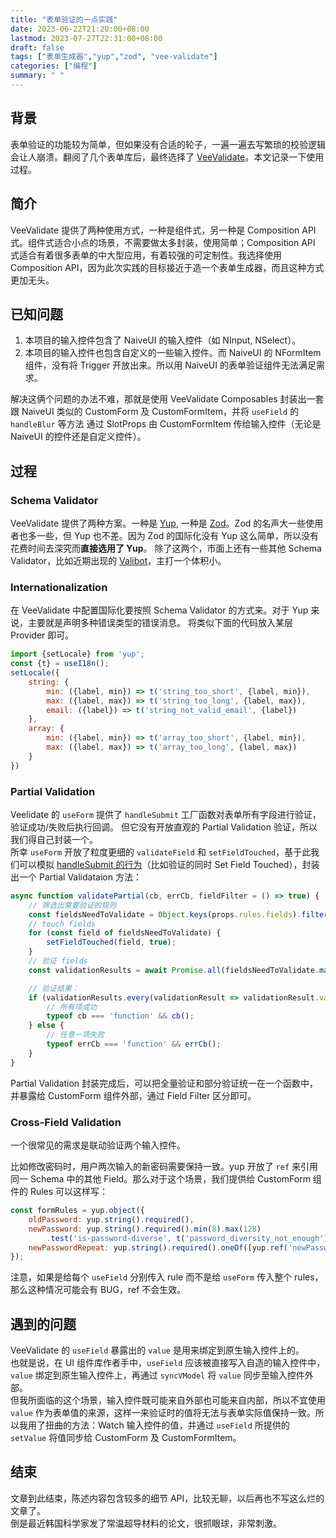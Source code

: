 ```yaml
---
title: "表单验证的一点实践"
date: 2023-06-22T21:20:00+08:00
lastmod: 2023-07-27T22:31:00+08:00
draft: false
tags: ["表单生成器","yup","zod", "vee-validate"]
categories: ["编程"]
summary: " "
---
```



## 背景
表单验证的功能较为简单，但如果没有合适的轮子，一遍一遍去写繁琐的校验逻辑会让人崩溃。翻阅了几个表单库后，最终选择了 [VeeValidate](https://vee-validate.logaretm.com/v4/)。本文记录一下使用过程。

## 简介
VeeValidate 提供了两种使用方式，一种是组件式，另一种是 Composition API 式。组件式适合小点的场景，不需要做太多封装，使用简单；Composition API 式适合有着很多表单的中大型应用，有着较强的可定制性。我选择使用 Composition API，因为此次实践的目标接近于造一个表单生成器，而且这种方式更加无头。

## 已知问题
1. 本项目的输入控件包含了 NaiveUI 的输入控件（如 NInput, NSelect）。
2. 本项目的输入控件也包含自定义的一些输入控件。而 NaiveUI 的 NFormItem 组件，没有将 Trigger 开放出来。所以用 NaiveUI 的表单验证组件无法满足需求。

解决这俩个问题的办法不难，那就是使用 VeeValidate Composables 封装出一套跟 NaiveUI 类似的 CustomForm 及 CustomFormItem，并将 `useField` 的 `handleBlur` 等方法 通过 SlotProps 由 CustomFormItem 传给输入控件（无论是 NaiveUI 的控件还是自定义控件）。


## 过程
### Schema Validator
VeeValidate 提供了两种方案。一种是 [Yup](https://github.com/jquense/yup), 一种是 [Zod](https://github.com/colinhacks/zod)。Zod 的名声大一些使用者也多一些，但 Yup 也不差。因为 Zod 的国际化没有 Yup 这么简单，所以没有花费时间去深究而**直接选用了 Yup**。
除了这两个，市面上还有一些其他 Schema Validator，比如近期出现的 [Valibot](https://github.com/fabian-hiller/valibot)，主打一个体积小。

### Internationalization
在 VeeValidate 中配置国际化要按照 Schema Validator 的方式来。对于 Yup 来说，主要就是声明多种错误类型的错误消息。
将类似下面的代码放入某层 Provider 即可。
```JavaScript
import {setLocale} from 'yup';
const {t} = useI18n();
setLocale({
    string: {
        min: ({label, min}) => t('string_too_short', {label, min}),
        max: ({label, max}) => t('string_too_long', {label, max}),
        email: ({label}) => t('string_not_valid_email', {label})
    },
    array: {
        min: ({label, min}) => t('array_too_short', {label, min}),
        max: ({label, max}) => t('array_too_long', {label, max})
    }
})
```

### Partial Validation
Veelidate 的 `useForm` 提供了 `handleSubmit` 工厂函数对表单所有字段进行验证，验证成功/失败后执行回调。
但它没有开放直观的 Partial Validation 验证，所以我们得自己封装一个。  
所幸 `useForm` 开放了粒度更细的 `validateField` 和 `setFieldTouched`，基于此我们可以模拟 [handleSubmit 的行为](https://vee-validate.logaretm.com/v4/guide/composition-api/handling-forms/#submission-behavior)（比如验证的同时 Set Field Touched），封装出一个 Partial Validataion 方法：
```JavaScript
async function validatePartial(cb, errCb, fieldFilter = () => true) {
    // 筛选出需要验证的规则
    const fieldsNeedToValidate = Object.keys(props.rules.fields).filter(fieldFilter);
    // touch fields
    for (const field of fieldsNeedToValidate) {
        setFieldTouched(field, true);
    }
    // 验证 fields
    const validationResults = await Promise.all(fieldsNeedToValidate.map(field => validateField(field)));

    // 验证结果：
    if (validationResults.every(validationResult => validationResult.valid)) {
        // 所有项成功
        typeof cb === 'function' && cb();
    } else {
        // 任意一项失败
        typeof errCb === 'function' && errCb();
    }
}
```
Partial Validation 封装完成后，可以把全量验证和部分验证统一在一个函数中，并暴露给 CustomForm 组件外部，通过 Field Filter 区分即可。


### Cross-Field Validation
一个很常见的需求是联动验证两个输入控件。    

比如修改密码时，用户两次输入的新密码需要保持一致。yup 开放了 `ref` 来引用同一 Schema 中的其他 Field。那么对于这个场景，我们提供给 CustomForm 组件的 Rules 可以这样写： 
```js
const formRules = yup.object({
    oldPassword: yup.string().required(),
    newPassword: yup.string().required().min(8).max(128)
        .test('is-password-diverse', t('password_diversity_not_enough'), isPasswordDiverse),
    newPasswordRepeat: yup.string().required().oneOf([yup.ref('newPassword')], t('password_not_match'))
});
```
注意，如果是给每个 `useField` 分别传入 rule 而不是给 `useForm` 传入整个 rules，那么这种情况可能会有 BUG，ref 不会生效。


## 遇到的问题
VeeValidate 的 `useField` 暴露出的 `value` 是用来绑定到原生输入控件上的。  
也就是说，在 UI 组件库作者手中，`useField` 应该被直接写入自造的输入控件中，`value` 绑定到原生输入控件上，再通过 `syncVModel` 将 `value` 同步至输入控件外部。  
但我所面临的这个场景，输入控件既可能来自外部也可能来自内部，所以不宜使用 `value` 作为表单值的来源，这样一来验证时的值将无法与表单实际值保持一致。所以我用了扭曲的方法：Watch 输入控件的值，并通过 `useField` 所提供的 `setValue` 将值同步给 CustomForm 及 CustomFormItem。

## 结束
文章到此结束，陈述内容包含较多的细节 API，比较无聊，以后再也不写这么烂的文章了。    
倒是最近韩国科学家发了常温超导材料的论文，很抓眼球，非常刺激。
